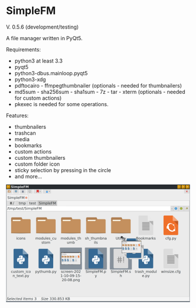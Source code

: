 # SimpleFM
V. 0.5.6 (development/testing)

A file manager written in PyQt5.

Requirements:
- python3 at least 3.3
- pyqt5
- python3-dbus.mainloop.pyqt5
- python3-xdg
- pdftocairo - ffmpegthumbnailer (optionals - needed for thumbnailers)
- md5sum - sha256sum - sha1sum - 7z - tar - xterm (optionals - needed for custom actions)
- pkexec is needed for some operations.

Features:
- thumbnailers
- trashcan
- media
- bookmarks
- custom actions
- custom thumbnailers
- custom folder icon
- sticky selection by pressing in the circle
- and more...


![My image](https://github.com/frank038/SimpleFM/blob/main/screenshot1.png)
